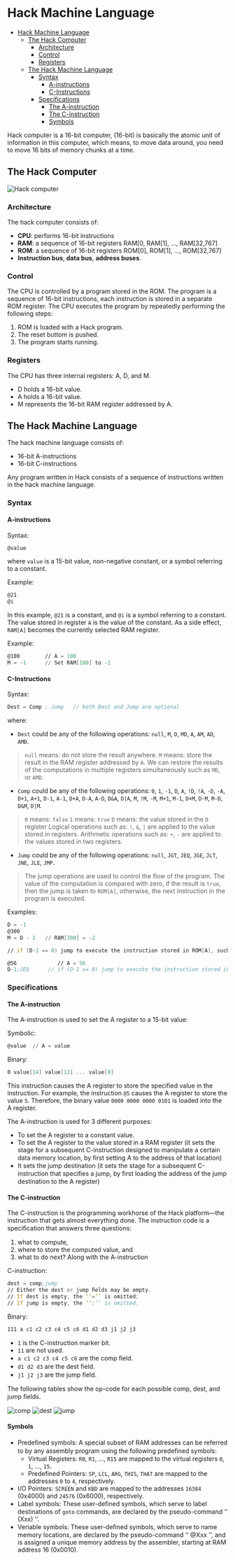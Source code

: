 # Hack Machine Language

- [Hack Machine Language](#hack-machine-language)
  - [The Hack Computer](#the-hack-computer)
    - [Architecture](#architecture)
    - [Control](#control)
    - [Registers](#registers)
  - [The Hack Machine Language](#the-hack-machine-language)
    - [Syntax](#syntax)
      - [A-instructions](#a-instructions)
      - [C-Instructions](#c-instructions)
    - [Specifications](#specifications)
      - [The A-instruction](#the-a-instruction)
      - [The C-instruction](#the-c-instruction)
      - [Symbols](#symbols)


Hack computer is a 16-bit computer, (16-bit) is basically the atomic unit of information in this computer, which means, to move data around, you need to move 16 bits of memory chunks at a time.

## The Hack Computer

![Hack computer](assets/hack-computer.png)

### Architecture

The hack computer consists of:

- **CPU**: performs 16-bit instructions
- **RAM**: a sequence of 16-bit registers RAM[0, RAM[1], ..., RAM[32,767]
- **ROM**: a sequence of 16-bit registers ROM[0], ROM[1], ..., ROM[32,767]
- **Instruction bus**, **data bus**, **address buses**.

### Control

The CPU is controlled by a program stored in the ROM. The program is a sequence of 16-bit instructions, each instruction is stored in a separate ROM register. The CPU executes the program by repeatedly performing the following steps:

1. ROM is loaded with a Hack program.
2. The reset buttom is pushed.
3. The program starts running.

### Registers

The CPU has three internal registers: A, D, and M.

- D holds a 16-bit value.
- A holds a 16-bit value.
- M represents the 16-bit RAM register addressed by A.

## The Hack Machine Language

The hack machine language consists of:

- 16-bit A-instructions
- 16-bit C-instructions

Any program written in Hack consists of a sequence of instructions written in the hack machine language.

### Syntax

#### A-instructions

Syntax:

```asm
@value
```

where `value` is a 15-bit value, non-negative constant, or a symbol referring to a constant.

Example:

```asm
@21
@i
```

In this example, `@21` is a constant, and `@i` is a symbol referring to a constant. The value stored in register `A` is the value of the constant. As a side effect, `RAM[A]` becomes the currently selected RAM register.

Example:

```asm
@100        // A = 100
M = -1      // Set RAM[100] to -1
```

#### C-Instructions

Syntax:

```asm
Dest = Comp ; Jump   // both Dest and Jump are optional
```

where:

- `Dest` could be any of the following operations: `null`, `M`, `D`, `MD`, `A`, `AM`, `AD`, `AMD`.

> `null` means: do not store the result anywhere.
> `M` means: store the result in the RAM register addressed by `A`.
> We can restore the results of the computations in multiple registers simultaneously such as `MD`, or `AMD`.

- `Comp` could be any of the following operations: `0`, `1`, `-1`, `D`, `A`, `!D`, `!A`, `-D`, `-A`, `D+1`, `A+1`, `D-1`, `A-1`, `D+A`, `D-A`, `A-D`, `D&A`, `D|A`, `M`, `!M`, `-M`, `M+1`, `M-1`, `D+M`, `D-M`, `M-D`, `D&M`, `D|M`.

> `0` means: `false`
> `1` means: `true`
> `D` means: the value stored in the `D` register
> Logical operations such as: `!`, `&`, `|` are applied to the value stored in registers.
> Arithmetic operations such as: `+`, `-` are applied to the values stored in two registers.

- `Jump` could be any of the following operations: `null`, `JGT`, `JEQ`, `JGE`, `JLT`, `JNE`, `JLE`, `JMP`.

> The jump operations are used to control the flow of the program. The value of the computation is compared with zero, if the result is `true`, then the jump is taken to `ROM[A]`, otherwise, the next instruction in the program is executed.

Examples:

```asm
D = -1
@300
M = D - 1   // RAM[300] = -2
```

```asm
// if (D-1 == 0) jump to execute the instruction stored in ROM[A], such that A = 56

@56             // A = 56
D-1;JEQ      // if (D-1 == 0) jump to execute the instruction stored in ROM[A]
```

### Specifications

#### The A-instruction

The A-instruction is used to set the A register to a 15-bit value:

Symbolic:

```asm
@value  // A = value
```

Binary:
  
```asm
0 value[14] value[13] ... value[0]
```

This instruction causes the A register to store the specified value in the instruction. For example, the instruction `@5` causes the A register to store the value `5`. Therefore, the binary value `0000 0000 0000 0101` is loaded into the A register.

The A-instruction is used for 3 different purposes:

- To set the A register to a constant value.
- To set the A register to the value stored in a RAM register (it sets the stage for a subsequent C-instruction designed to manipulate a certain data memory location, by ﬁrst setting A to the address of that location)
- It sets the jump destination (it sets the stage for a subsequent C-instruction that speciﬁes a jump, by ﬁrst loading the address of the
jump destination to the A register)

#### The C-instruction

The C-instruction is the programming workhorse of the Hack platform—the instruction that gets almost everything done. The instruction code is a speciﬁcation that answers three questions:

1. what to compute,
2. where to store the computed value, and
3. what to do next? Along with the A-instruction

C-instruction:

``` asm
dest = comp;jump
// Either the dest or jump ﬁelds may be empty.
// If dest is empty, the ‘‘=’’ is omitted;
// If jump is empty, the ‘‘;’’ is omitted.
```

Binary:

``` asm
111 a c1 c2 c3 c4 c5 c6 d1 d2 d3 j1 j2 j3
```

- `1` is the C-instruction marker bit.
- `11` are not used.
- `a c1 c2 c3 c4 c5 c6` are the comp ﬁeld.
- `d1 d2 d3` are the dest ﬁeld.
- `j1 j2 j3` are the jump ﬁeld.

The following tables show the op-code for each possible comp, dest, and jump ﬁelds.

![comp](./assets/comp-table.png)
![dest](./assets/dest-table.png)
![jump](./assets/jump-table.png)

#### Symbols

- Predeﬁned symbols: A special subset of RAM addresses can be referred to by any assembly program using the following predeﬁned symbols:
  - Virtual Registers: `R0`, `R1`, ..., `R15` are mapped to the virtual registers `0`, `1`, ..., `15`.
  - Predefined Pointers: `SP`, `LCL`, `ARG`, `THIS`, `THAT` are mapped to the addresses `0` to `4`, respectively.
- I/O Pointers: `SCREEN` and `KBD` are mapped to the addresses `16384` (0x4000) and `24576` (0x6000), respectively.
- Label symbols: These user-deﬁned symbols, which serve to label destinations of `goto` commands, are declared by the pseudo-command ‘‘ (Xxx) ’’.
- Veriable symbols: These user-deﬁned symbols, which serve to name memory locations, are declared by the pseudo-command ‘‘ @Xxx ’’, and is assigned a unique memory address by the assembler, starting at RAM address 16 (0x0010).
